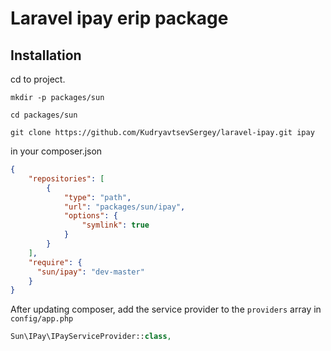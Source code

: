# Laravel ipay erip package

## Installation

cd to project.

```shell script
mkdir -p packages/sun

cd packages/sun

git clone https://github.com/KudryavtsevSergey/laravel-ipay.git ipay
```

in your composer.json

```json
{
    "repositories": [
        {
            "type": "path",
            "url": "packages/sun/ipay",
            "options": {
                "symlink": true
            }
        }
    ],
    "require": {
      "sun/ipay": "dev-master"
    }
}
```

After updating composer, add the service provider to the ```providers``` array in ```config/app.php```

```php
Sun\IPay\IPayServiceProvider::class,
```
